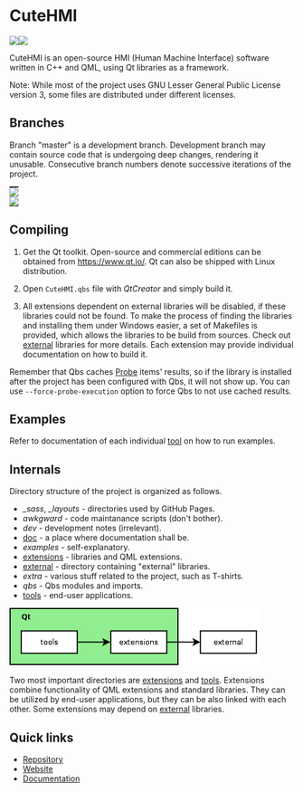 # CuteHMI

<!-- CUT HERE -->
<!-- TravisCI badge hack that kills Doxygen (1.8.14) warning "Unexpected html tag <img> found within <a href=...> context". -->
<div class="doxygen_github_hack" style="font-size: 0px">

[//]: # (\htmlonly)

[![License: LGPL 3.0](https://img.shields.io/badge/license-LGPL%203.0-blue.svg)](https://opensource.org/licenses/LGPL-3.0)
[![Build Status](https://invent.kde.org/kde/cutehmi/badges/master/pipeline.svg)](https://invent.kde.org/kde/cutehmi/pipelines)

[//]: # (\endhtmlonly)
</div>
<!-- CUT HERE -->

CuteHMI is an open-source HMI (Human Machine Interface) software written in C++
and QML, using Qt libraries as a framework.

Note: While most of the project uses GNU Lesser General Public License version
3, some files are distributed under different licenses.

## Branches

Branch "master" is a development branch. Development branch may contain source
code that is undergoing deep changes, rendering it unusable. Consecutive branch
numbers denote successive iterations of the project.

<!-- CUT HERE -->
<!-- TravisCI badge hack that kills Doxygen (1.8.14) warning "Unexpected html tag <img> found within <a href=...> context". -->
<div class="doxygen_github_hack" style="font-size: 0px">

[//]: # (\htmlonly)

| Branch | Build status | Development status |
|--------|--------------|--------------------|
| [master](https://invent.kde.org/kde/cutehmi) | [![Build Status](https://invent.kde.org/kde/cutehmi/badges/master/pipeline.svg)](https://invent.kde.org/kde/cutehmi/pipelines) | pre-alpha |
| [1](https://invent.kde.org/kde/cutehmi/tree/1)      | [![Build Status](https://travis-ci.org/michpolicht/CuteHMI.svg?branch=1)](https://travis-ci.org/michpolicht/CuteHMI/branches) | alpha |

[//]: # (\endhtmlonly)
</div>
<!-- CUT HERE -->


## Compiling

1. Get the Qt toolkit. Open-source and commercial editions can be obtained from
https://www.qt.io/. Qt can also be shipped with Linux distribution.

2. Open `CuteHMI.qbs` file with *QtCreator* and simply build it.

3. All extensions dependent on external libraries will be disabled, if these
libraries could not be found. To make the process of finding the libraries
and installing them under Windows easier, a set of Makefiles is provided, which
allows the libraries to be build from sources. Check out 
[external](external/README.md) libraries for more details. Each extension may
provide individual documentation on how to build it.

Remember that Qbs caches [Probe](http://doc.qt.io/qbs/qml-qbslanguageitems-probe.html)
items' results, so if the library is installed after the project has been 
configured with Qbs, it will not show up. You can use `--force-probe-execution`
option to force Qbs to not use cached results.


## Examples

Refer to documentation of each individual [tool](https://cutehmi.kde.org/docs/tools_list.html) on how to run examples.


## Internals

Directory structure of the project is organized as follows.

- *_sass*, *_layouts* - directories used by GitHub Pages.
- *awkgward* - code maintanance scripts (don't bother).
- *dev* - development notes (irrelevant).
- [doc](doc/README.md) - a place where documentation shall be.
- *examples* - self-explanatory.
- [extensions](extensions/README.md) - libraries and QML extensions.
- [external](external/README.md) - directory containing "external" libraries.
- *extra* - various stuff related to the project, such as T-shirts.
- *qbs* - Qbs modules and imports.
- [tools](tools/README.md) - end-user applications.

![Dependencies between tools, extensions and external libraries](doc/images/general_dependencies.png)

Two most important directories are [extensions](extensions/README.md) and
[tools](tools/README.md). Extensions combine functionality of QML extensions and
standard libraries. They can be utilized by end-user applications, but they can
be also linked with each other. Some extensions may depend on
[external](external/README.md) libraries.

## Quick links

- [Repository](https://invent.kde.org/kde/cutehmi)
- [Website](https://cutehmi.kde.org/)
- [Documentation](https://cutehmi.kde.org/docs/)

